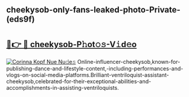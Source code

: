 ## cheekysob-only-fans​-leaked-photo​-Private-(eds9f)


# <h2><a href="https://mediaupload.pro?title=cheekysob&ref=git">🔗👉 🔴 cheekysob-P𝚑ot𝚘𝚜-V𝚒d𝚎o</a></h2>

[![Corinna Kopf Nue Nu𝚍e𝚜](https://i.imgur.com/0qMVB7G.gif)](https://mediaupload.pro?title=cheekysob&ref=git)
Online-influencer-cheekysob,known-for-publishing-dance-and-lifestyle-content,-including-performances-and-vlogs-on-social-media-platforms.Brilliant-ventriloquist-assistant-cheekysob,celebrated-for-their-exceptional-abilities-and-accomplishments-in-assisting-ventriloquists.  